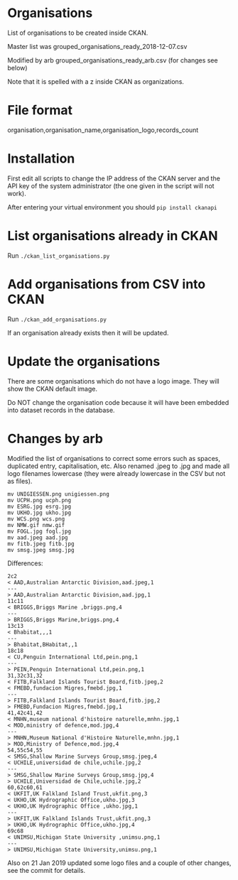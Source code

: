 # Organisations

List of organisations to be created inside CKAN.

Master list was grouped_organisations_ready_2018-12-07.csv

Modified by arb grouped_organisations_ready_arb.csv (for changes see below)

Note that it is spelled with a z inside CKAN as organizations.

# File format

organisation,organisation_name,organisation_logo,records_count

# Installation

First edit all scripts to change the IP address of the CKAN server
and the API key of the system administrator
(the one given in the script will not work).

After entering your virtual environment you should `pip install ckanapi`

# List organisations already in CKAN

Run `./ckan_list_organisations.py`

# Add organisations from CSV into CKAN

Run `./ckan_add_organisations.py`

If an organisation already exists then it will be updated.

# Update the organisations

There are some organisations which do not have a logo image.
They will show the CKAN default image.

Do NOT change the organisation code because it will have been
embedded into dataset records in the database.

# Changes by arb

Modified the list of organisations to correct some errors such as spaces, duplicated entry, capitalisation, etc. Also renamed .jpeg to .jpg and made all logo filenames lowercase (they were already lowercase in the CSV but not as files).
```
mv UNIGIESSEN.png unigiessen.png
mv UCPH.png ucph.png
mv ESRG.jpg esrg.jpg
mv UKHO.jpg ukho.jpg
mv WCS.png wcs.png
mv NMW.gif nmw.gif
mv FOGL.jpg fogl.jpg
mv aad.jpeg aad.jpg
mv fitb.jpeg fitb.jpg
mv smsg.jpeg smsg.jpg
```

Differences:
```
2c2
< AAD,Australian Antarctic Division,aad.jpeg,1
---
> AAD,Australian Antarctic Division,aad.jpg,1
11c11
< BRIGGS,Briggs Marine ,briggs.png,4
---
> BRIGGS,Briggs Marine,briggs.png,4
13c13
< Bhabitat,,,1
---
> Bhabitat,BHabitat,,1
18c18
< CU,Penguin International Ltd,pein.png,1
---
> PEIN,Penguin International Ltd,pein.png,1
31,32c31,32
< FITB,Falkland Islands Tourist Board,fitb.jpeg,2
< FMEBD,fundacion Migres,fmebd.jpg,1
---
> FITB,Falkland Islands Tourist Board,fitb.jpg,2
> FMEBD,Fundacion Migres,fmebd.jpg,1
41,42c41,42
< MNHN,museum national d'histoire naturelle,mnhn.jpg,1
< MOD,ministry of defence,mod.jpg,4
---
> MNHN,Museum National d'Histoire Naturelle,mnhn.jpg,1
> MOD,Ministry of Defence,mod.jpg,4
54,55c54,55
< SMSG,Shallow Marine Surveys Group,smsg.jpeg,4
< UCHILE,universidad de chile,uchile.jpg,2
---
> SMSG,Shallow Marine Surveys Group,smsg.jpg,4
> UCHILE,Universidad de Chile,uchile.jpg,2
60,62c60,61
< UKFIT,UK Falkland Island Trust,ukfit.png,3
< UKHO,UK Hydrographic Office,ukho.jpg,3
< UKHO,UK Hydrographic Office ,ukho.jpg,1
---
> UKFIT,UK Falkland Islands Trust,ukfit.png,3
> UKHO,UK Hydrographic Office,ukho.jpg,4
69c68
< UNIMSU,Michigan State University ,unimsu.png,1
---
> UNIMSU,Michigan State University,unimsu.png,1
```

Also on 21 Jan 2019 updated some logo files and a couple of other changes, see the commit for details.
